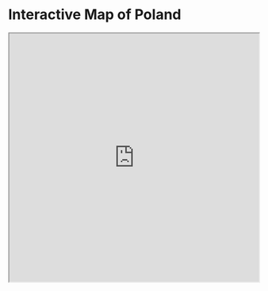 <h1>Interactive Map of Poland</h1>

<iframe src="https://www.google.com/maps/d/u/0/embed?mid=19XFUtxp_NckYxAoLCK5ruhDUPocu_Tq5" width="100%" height="500"></iframe>
